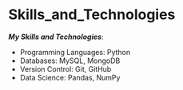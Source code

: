 # Skills_and_Technologies
_**My Skills and Technologies**_:
* Programming Languages: Python
* Databases: MySQL, MongoDB
* Version Control: Git, GitHub
* Data Science: Pandas, NumPy

